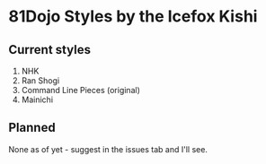 # 81Dojo Styles by the Icefox Kishi
## Current styles
1. NHK
2. Ran Shogi
3. Command Line Pieces (original)
4. Mainichi
## Planned
None as of yet - suggest in the issues tab and I'll see.
